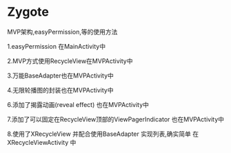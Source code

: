 # Zygote
MVP架构,easyPermission,等的使用方法


1.easyPermission 在MainActivity中



2.MVP方式使用RecycleView在MVPActivity中


3.万能BaseAdapter也在MVPActivity中

4.无限轮播图的封装也在MVPActivity中

6.添加了揭露动画(reveal effect) 也在MVPActivity中

7.添加了可以固定在RecycleView顶部的ViewPagerIndicator 也在MVPActivity中


8.使用了XRecycleView 并配合使用BaseAdapter 实现列表,确实简单 在XRecycleViewActivity 中
